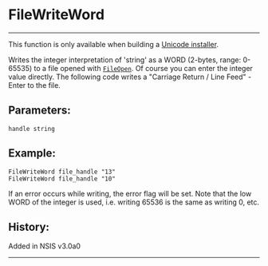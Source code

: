 # FileWriteWord

---

This function is only available when building a [Unicode installer][1].

Writes the integer interpretation of 'string' as a WORD (2-bytes, range: 0-65535) to a file opened with [`FileOpen`][2]. Of course you can enter the integer value directly. The following code writes a "Carriage Return / Line Feed" - Enter to the file.

## Parameters:

    handle string

## Example:

	FileWriteWord file_handle "13"
	FileWriteWord file_handle "10"

If an error occurs while writing, the error flag will be set. Note that the low WORD of the integer is used, i.e. writing 65536 is the same as writing 0, etc.

## History:

Added in NSIS v3.0a0

---

[1]: http://nsis.sourceforge.net/Docs/Chapter1.html#1.4
[2]: FileOpen.markdown